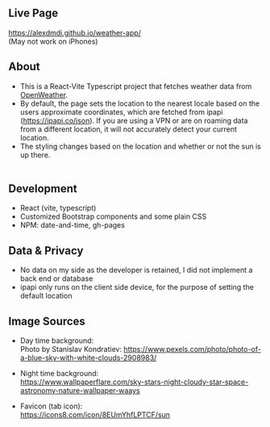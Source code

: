 ## Live Page <br>
https://alexdmdi.github.io/weather-app/ <br>
(May not work on iPhones)

## About 
* This is a React-Vite Typescript project that fetches weather data from [OpenWeather](https://OpenWeatherMap.org). 
* By default, the page sets the location to the nearest locale based on the users approximate coordinates, which are fetched from ipapi (https://ipapi.co/json). If you are using a VPN or are on roaming data from a different location, it will not accurately detect your current location. <br>
* The styling changes based on the location and whether or not the sun is up there. <br> <br>


## Development
* React (vite, typescript) <br>
* Customized Bootstrap components and some plain CSS <br>
* NPM: date-and-time, gh-pages

## Data & Privacy
* No data on my side as the developer is retained, I did not implement a back end or database <br>
* ipapi only runs on the client side device, for the purpose of setting the default location

## Image Sources
* Day time background: <br>
Photo by Stanislav Kondratiev: 
https://www.pexels.com/photo/photo-of-a-blue-sky-with-white-clouds-2908983/

* Night time background: <br>
https://www.wallpaperflare.com/sky-stars-night-cloudy-star-space-astronomy-nature-wallpaper-waays

* Favicon (tab icon): <br>
https://icons8.com/icon/8EUmYhfLPTCF/sun
